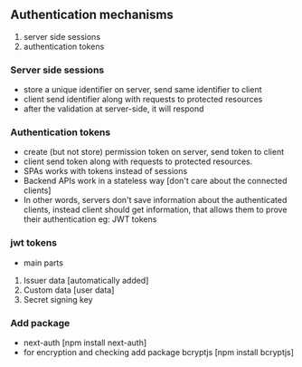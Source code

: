 ## Authentication mechanisms

1. server side sessions
2. authentication tokens

### Server side sessions

- store a unique identifier on server, send same identifier to client
- client send identifier along with requests to protected resources
- after the validation at server-side, it will respond

### Authentication tokens

- create (but not store) permission token on server, send token to client
- client send token along with requests to protected resources.
- SPAs works with tokens instead of sessions
- Backend APIs work in a stateless way [don't care about the connected clients]
- In other words, servers don't save information about the authenticated clients,
  instead client should get information, that allows them to prove their authentication
  eg: JWT tokens

### jwt tokens

- main parts

1. Issuer data [automatically added]
2. Custom data [user data]
3. Secret signing key

### Add package

- next-auth [npm install next-auth]
- for encryption and checking add package bcryptjs [npm install bcryptjs]
